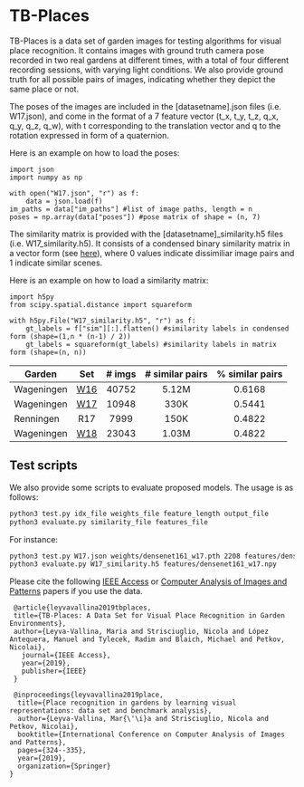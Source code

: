# TB-Places
TB-Places is a data set of garden images for testing algorithms for visual place recognition. It contains images with ground truth camera pose recorded in two real gardens at different times, with a total of four different recording sessions, with varying light conditions. We also provide ground truth for all possible pairs of images, indicating whether they depict the same place or not. 

The poses of the images are included in the \[datasetname].json files (i.e. W17.json), and come in the format of a 7 feature vector (t_x, t_y, t_z, q_x, q_y, q_z, q_w), with t corresponding to the translation vector and q to the rotation expressed in form of a quaternion.

Here is an example on how to load the poses:

```python3
import json
import numpy as np

with open("W17.json", "r") as f:
    data = json.load(f)
im_paths = data["im_paths"] #list of image paths, length = n
poses = np.array(data["poses"]) #pose matrix of shape = (n, 7)

```

The similarity matrix is provided with the \[datasetname]\_similarity.h5 files (i.e. W17\_similarity.h5). It consists of a condensed binary similarity matrix in a vector form (see [here](https://docs.scipy.org/doc/scipy-0.14.0/reference/generated/scipy.spatial.distance.squareform.html)), where 0 values indicate dissimiliar image pairs and 1 indicate similar scenes. 

Here is an example on how to load a similarity matrix:

```python3
import h5py
from scipy.spatial.distance import squareform

with h5py.File("W17_similarity.h5", "r") as f:
    gt_labels = f["sim"][:].flatten() #similarity labels in condensed form (shape=(1,n * (n-1) / 2))
    gt_labels = squareform(gt_labels) #similarity labels in matrix form (shape=(n, n))

```

| Garden     | Set | # imgs | # similar pairs | % similar pairs |
|------------|:---:|:------:|:---------------:|:---------------:|
| Wageningen | [W16](https://drive.google.com/drive/folders/1OhGArOsgo8T2idGGIWmxHTcML6lnj3jY?usp=sharing)|  40752 |      5.12M      |      0.6168     |
| Wageningen | [W17](https://drive.google.com/drive/folders/1kPHZgqD8akFQNpLgrCnQikOGpp4pSz5n?usp=sharing)|  10948 |       330K      |      0.5441     |
| Renningen  | R17|  7999  |       150K      |      0.4822     |
| Wageningen | [W18](https://drive.google.com/drive/folders/1n-nx1gNGG7Qbq2YtjZzdt6gzHCkWUvUK?usp=sharing)|  23043 |       1.03M | 0.4822|

## Test scripts

We also provide some scripts to evaluate proposed models.
The usage is as follows:
```bash
python3 test.py idx_file weights_file feature_length output_file
python3 evaluate.py similarity_file features_file

```
For instance:
```bash
python3 test.py W17.json weights/densenet161_w17.pth 2208 features/densenet161_w17.npy
python3 evaluate.py W17_similarity.h5 features/densenet161_w17.npy

```


Please cite the following [IEEE Access](https://ieeexplore.ieee.org/document/8698240) or [Computer Analysis of Images and Patterns](https://link.springer.com/chapter/10.1007/978-3-030-29888-3_26) papers if you use the data.


```
 @article{leyvavallina2019tbplaces,
 title={TB-Places: A Data Set for Visual Place Recognition in Garden Environments}, 
 author={Leyva-Vallina, Maria and Strisciuglio, Nicola and López Antequera, Manuel and Tylecek, Radim and Blaich, Michael and Petkov, Nicolai}, 
   journal={IEEE Access}, 
   year={2019},
   publisher={IEEE}
 }
 
 @inproceedings{leyvavallina2019place,
  title={Place recognition in gardens by learning visual representations: data set and benchmark analysis},
  author={Leyva-Vallina, Mar{\'\i}a and Strisciuglio, Nicola and Petkov, Nicolai},
  booktitle={International Conference on Computer Analysis of Images and Patterns},
  pages={324--335},
  year={2019},
  organization={Springer}
}

```
